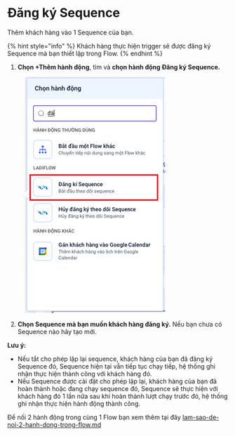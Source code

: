 # Đăng ký Sequence

Thêm khách hàng vào 1 Sequence của bạn.

{% hint style="info" %}
Khách hàng thực hiện trigger sẽ được đăng ký Sequence mà bạn thiết lập trong Flow.
{% endhint %}

1. **Chọn +Thêm hành động**, tìm và **chọn hành động Đăng ký Sequence.**

<figure><img src="../../../.gitbook/assets/image (363).png" alt=""><figcaption></figcaption></figure>

2. **Chọn Sequence mà bạn muốn khách hàng đăng ký.** Nếu bạn chưa có Sequence nào hãy tạo mới.

**Lưu ý:**&#x20;

* Nếu tắt cho phép lặp lại sequence, khách hàng của bạn đã đăng ký Sequence đó, Sequence hiện tại vẫn tiếp tục chạy tiếp, hệ thống ghi nhận thực hiện thành công với khách hàng đó.&#x20;
* Nếu Sequence được cài đặt cho phép lặp lại, khách hàng của bạn đã hoàn thành hoặc đang chạy sequence đó, Sequence sẽ thực hiện với khách hàng đó 1 lần nữa sau khi hoàn thành lượt chạy trước đó, hệ thống ghi nhận thực hiện hành động thành công.

Để nối 2 hành động trong cùng 1 Flow bạn xem thêm tại đây [lam-sao-de-noi-2-hanh-dong-trong-flow.md](../lam-sao-de-noi-2-hanh-dong-trong-flow.md "mention")
